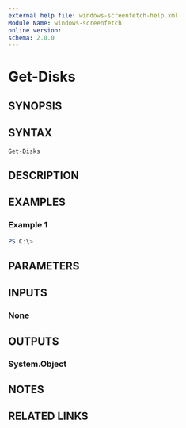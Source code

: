 ```yaml
---
external help file: windows-screenfetch-help.xml
Module Name: windows-screenfetch
online version:
schema: 2.0.0
---
```


# Get-Disks

## SYNOPSIS


## SYNTAX

```
Get-Disks
```

## DESCRIPTION


## EXAMPLES

### Example 1
```powershell
PS C:\> 
```



## PARAMETERS

## INPUTS

### None

## OUTPUTS

### System.Object
## NOTES

## RELATED LINKS
